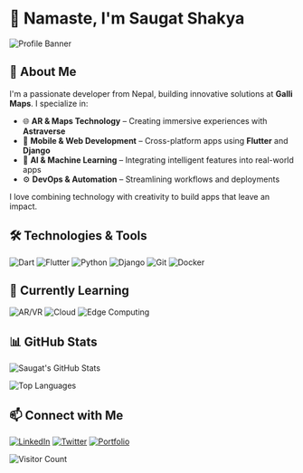 # 👋 Namaste, I'm Saugat Shakya

![Profile Banner](https://raw.githubusercontent.com/saugatshakya/saugatshakya/main/banner.png)

## 🚀 About Me

I'm a passionate developer from Nepal, building innovative solutions at **Galli Maps**. I specialize in:

- 🌐 **AR & Maps Technology** – Creating immersive experiences with **Astraverse**  
- 📱 **Mobile & Web Development** – Cross-platform apps using **Flutter** and **Django**  
- 🤖 **AI & Machine Learning** – Integrating intelligent features into real-world apps  
- ⚙️ **DevOps & Automation** – Streamlining workflows and deployments  

I love combining technology with creativity to build apps that leave an impact.

## 🛠️ Technologies & Tools

![Dart](https://img.shields.io/badge/Dart-0175C2?style=for-the-badge&logo=dart&logoColor=white)
![Flutter](https://img.shields.io/badge/Flutter-02569B?style=for-the-badge&logo=flutter&logoColor=white)
![Python](https://img.shields.io/badge/Python-3776AB?style=for-the-badge&logo=python&logoColor=white)
![Django](https://img.shields.io/badge/Django-092E20?style=for-the-badge&logo=django&logoColor=white)
![Git](https://img.shields.io/badge/Git-F05032?style=for-the-badge&logo=git&logoColor=white)
![Docker](https://img.shields.io/badge/Docker-2496ED?style=for-the-badge&logo=docker&logoColor=white)

## 🌱 Currently Learning

![AR/VR](https://img.shields.io/badge/AR%2FVR-FF6F61?style=for-the-badge)
![Cloud](https://img.shields.io/badge/Cloud-1DA1F2?style=for-the-badge)
![Edge Computing](https://img.shields.io/badge/Edge%20Computing-00C853?style=for-the-badge)

## 📊 GitHub Stats

![Saugat's GitHub Stats](https://github-readme-stats.vercel.app/api?username=saugatshakya&show_icons=true&theme=radical&count_private=true)

![Top Languages](https://github-readme-stats.vercel.app/api/top-langs/?username=saugatshakya&layout=compact&theme=radical)

## 📫 Connect with Me

[![LinkedIn](https://img.shields.io/badge/LinkedIn-0077B5?style=for-the-badge&logo=linkedin&logoColor=white)](https://www.linkedin.com/in/saugat-shakya) 
[![Twitter](https://img.shields.io/badge/Twitter-1DA1F2?style=for-the-badge&logo=twitter&logoColor=white)](https://twitter.com/saugatshakya)
[![Portfolio](https://img.shields.io/badge/Portfolio-FF6F61?style=for-the-badge&logo=google-chrome&logoColor=white)](https://saugatshakya.dev)

![Visitor Count](https://profile-counter.glitch.me/saugatshakya/count.svg)
